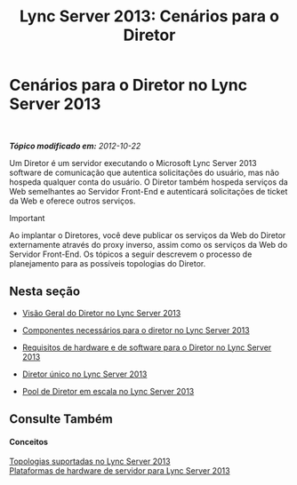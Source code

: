 ﻿---
title: 'Lync Server 2013: Cenários para o Diretor'
TOCTitle: Cenários para o Diretor
ms:assetid: d2cf384a-0860-4779-80ce-cba2543be322
ms:mtpsurl: https://technet.microsoft.com/pt-br/library/Gg398908(v=OCS.15)
ms:contentKeyID: 49308191
ms.date: 05/19/2016
mtps_version: v=OCS.15
ms.translationtype: HT
---

# Cenários para o Diretor no Lync Server 2013

 

_**Tópico modificado em:** 2012-10-22_

Um Diretor é um servidor executando o Microsoft Lync Server 2013  software de comunicação que autentica solicitações do usuário, mas não hospeda qualquer conta do usuário. O Diretor também hospeda serviços da Web semelhantes ao Servidor Front-End e autenticará solicitações de ticket da Web e oferece outros serviços.

> [!important]  
> Ao implantar o Diretores, você deve publicar os serviços da Web do Diretor externamente através do proxy inverso, assim como os serviços da Web do Servidor Front-End. Os tópicos a seguir descrevem o processo de planejamento para as possíveis topologias do Diretor.

## Nesta seção

  - [Visão Geral do Diretor no Lync Server 2013](lync-server-2013-overview-of-the-director.md)

  - [Componentes necessários para o diretor no Lync Server 2013](lync-server-2013-components-required-for-the-director.md)

  - [Requisitos de hardware e de software para o Diretor no Lync Server 2013](lync-server-2013-hardware-and-software-requirements-for-the-director.md)

  - [Diretor único no Lync Server 2013](lync-server-2013-single-director.md)

  - [Pool de Diretor em escala no Lync Server 2013](lync-server-2013-scaled-director-pool.md)

## Consulte Também

#### Conceitos

[Topologias suportadas no Lync Server 2013](lync-server-2013-supported-topologies.md)  
[Plataformas de hardware de servidor para Lync Server 2013](lync-server-2013-server-hardware-platforms.md)

